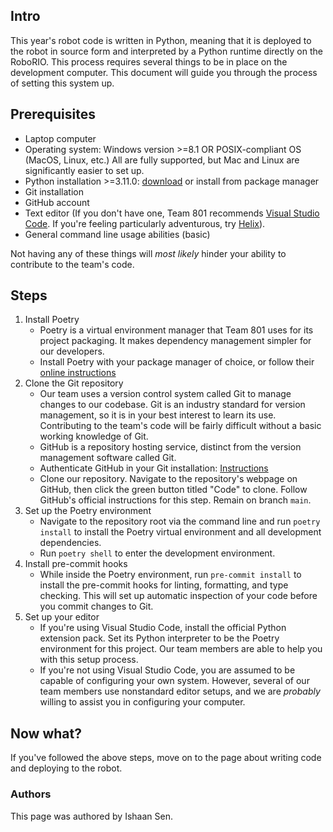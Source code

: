 ## Intro
This year's robot code is written in Python, meaning that it is deployed to the robot in source form and interpreted by a Python runtime directly on the RoboRIO. This process requires several things to be in place on the development computer. This document will guide you through the process of setting this system up. 

## Prerequisites
- Laptop computer
- Operating system: Windows version >=8.1 OR POSIX-compliant OS (MacOS, Linux, etc.) All are fully supported, but Mac and Linux are significantly easier to set up. 
- Python installation >=3.11.0: [download](https://www.python.org/downloads/) or install from package manager
- Git installation
- GitHub account
- Text editor (If you don't have one, Team 801 recommends [Visual Studio Code](https://code.visualstudio.com/). If you're feeling particularly adventurous, try [Helix](https://helix-editor.com/)).
- General command line usage abilities (basic)

Not having any of these things will *most likely* hinder your ability to contribute to the team's code.


## Steps
1. Install Poetry
	- Poetry is a virtual environment manager that Team 801 uses for its project packaging. It makes dependency management simpler for our developers. 
	- Install Poetry with your package manager of choice, or follow their [online instructions](https://python-poetry.org/docs/#installing-with-the-official-installer)
2. Clone the Git repository
	- Our team uses a version control system called Git to manage changes to our codebase. Git is an industry standard for version management, so it is in your best interest to learn its use. Contributing to the team's code will be fairly difficult without a basic working knowledge of Git. 
	- GitHub is a repository hosting service, distinct from the version management software called Git. 
	- Authenticate GitHub in your Git installation: [Instructions](https://docs.github.com/en/authentication/keeping-your-account-and-data-secure/about-authentication-to-github#authenticating-with-the-command-line )
	- Clone our repository. Navigate to the repository's webpage on GitHub, then click the green button titled "Code" to clone. Follow GitHub's official instructions for this step. Remain on branch `main`.
3. Set up the Poetry environment
	- Navigate to the repository root via the command line and run `poetry install` to install the Poetry virtual environment and all development dependencies. 
	- Run `poetry shell` to enter the development environment. 
4. Install pre-commit hooks
	- While inside the Poetry environment, run `pre-commit install` to install the pre-commit hooks for linting, formatting, and type checking. This will set up automatic inspection of your code before you commit changes to Git. 
5. Set up your editor
	- If you're using Visual Studio Code, install the official Python extension pack. Set its Python interpreter to be the Poetry environment for this project. Our team members are able to help you with this setup process. 
	- If you're not using Visual Studio Code, you are assumed to be capable of configuring your own system. However, several of our team members use nonstandard editor setups, and we are *probably* willing to assist you in configuring your computer. 

## Now what?
If you've followed the above steps, move on to the page about writing code and deploying to the robot. 

### Authors
This page was authored by Ishaan Sen.
